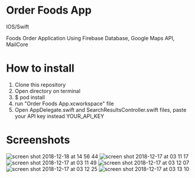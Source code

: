 # Order Foods App
IOS/Swift

Foods Order Application Using Firebase Database, Google Maps API, MailCore

# How to install
1. Clone this repository
2. Open directory on terminal
3. $ pod install
4. run "Order Foods App.xcworkspace" file
5. Open AppDelegate.swift and SearchResultsController.swift files, paste your API key instead YOUR_API_KEY

# Screenshots

![screen shot 2018-12-18 at 14 56 44](https://user-images.githubusercontent.com/27895744/50149676-475bd100-02d5-11e9-8dc5-414791513bbf.png)
![screen shot 2018-12-17 at 03 11 17](https://user-images.githubusercontent.com/27895744/50060470-e2f22200-01ad-11e9-8cd9-69a77173711d.png)
![screen shot 2018-12-17 at 03 11 49](https://user-images.githubusercontent.com/27895744/50060472-ebe2f380-01ad-11e9-9c6f-1d9b3971fb72.png)
![screen shot 2018-12-17 at 03 12 07](https://user-images.githubusercontent.com/27895744/50060473-f2716b00-01ad-11e9-8b66-cc847e733fe3.png)
![screen shot 2018-12-17 at 03 12 25](https://user-images.githubusercontent.com/27895744/50060475-f7361f00-01ad-11e9-94f2-39e3d3de97d3.png)
![screen shot 2018-12-17 at 03 13 10](https://user-images.githubusercontent.com/27895744/50060476-0026f080-01ae-11e9-965a-5438c386a670.png)
